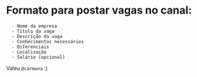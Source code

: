 # Formato para postar vagas no canal:

```
  - Nome da empresa
  - Título da vaga
  - Descrição da vaga
  - Conhecimentos necessários
  - Diferenciais
  - Localização
  - Salário (opcional)
```

Valeu `@carmona` :)
